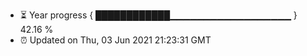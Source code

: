 - ⏳ Year progress { ████████████▁▁▁▁▁▁▁▁▁▁▁▁▁▁▁▁▁▁ } 42.16 %
- ⏰ Updated on Thu, 03 Jun 2021 21:23:31 GMT

